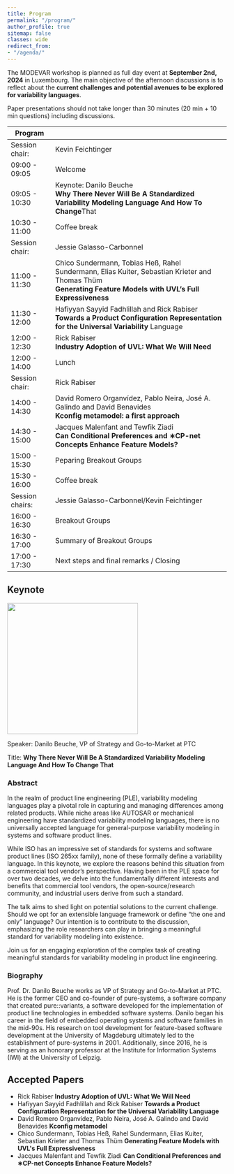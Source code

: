 ```yaml
---
title: Program
permalink: "/program/"
author_profile: true
sitemap: false
classes: wide
redirect_from:
- "/agenda/"
---
```


The MODEVAR workshop is planned as full day event at **September 2nd, 2024** in Luxembourg. The main objective of the afternoon discussions is to reflect about the **current challenges and potential avenues to be explored for variability languages**.

Paper presentations should not take longer than 30 minutes (20 min + 10 min questions) including discussions. 

| Program         |                                                                                                                                                                      |
|-----------------|----------------------------------------------------------------------------------------------------------------------------------------------------------------------|
| Session chair:  | Kevin  Feichtinger                                                                                                                                                   |
| 09:00 - 09:05   | Welcome                                                                                                                                                              |
| 09:05 - 10:30   | Keynote: Danilo Beuche<br>**Why There Never Will Be A Standardized Variability Modeling Language And How To Change**That                                         |
| 10:30 - 11:00   | Coffee   break                                                                                                                                                       |
| Session chair:  | Jessie   Galasso-Carbonnel                                                                                                                                           |
| 11:00 - 11:30   | Chico Sundermann, Tobias Heß, Rahel Sundermann,   Elias Kuiter, Sebastian Krieter and Thomas Thüm<br>**Generating Feature Models with UVL’s Full   Expressiveness** |
| 11:30 - 12:00   | Hafiyyan Sayyid Fadhlillah and Rick   Rabiser<br>**Towards a Product Configuration Representation for the Universal Variability** Language                        |
| 12:00 - 12:30   | Rick Rabiser<br>     **Industry Adoption of UVL: What We Will Need**                                                                                                     |
| 12:00 - 14:00   | Lunch                                                                                                                                                                |
| Session chair:  | Rick   Rabiser                                                                                                                                                       |
| 14:00 - 14:30   | David Romero Organvídez, Pablo Neira, José A.   Galindo and David Benavides<br> **Kconfig metamodel: a first approach**                                              |
| 14:30 - 15:00   | Jacques Malenfant and Tewfik Ziadi<br> **Can Conditional Preferences and ∗CP-net Concepts   Enhance Feature Models?**                                                |
| 15:00 - 15:30   | Peparing   Breakout Groups                                                                                                                                           |
| 15:30 - 16:00   | Coffee   break                                                                                                                                                       |
| Session chairs: | Jessie   Galasso-Carbonnel/Kevin Feichtinger                                                                                                                         |
| 16:00 - 16:30   | Breakout   Groups                                                                                                                                                    |
| 16:30 - 17:00   | Summary   of Breakout Groups                                                                                                                                         |
| 17:00 - 17:30   | Next   steps and final remarks / Closing                                                                                                                             |


## Keynote

<!--![Danilo Beuche](/assets/images/Beuche_bio_pic.jpg "Danilo will give the keynote at MODEVAR!")-->
<img src="https://modevar.github.io/assets/images/Beuche_bio_pic.jpg" width="300px" />

Speaker: Danilo Beuche, VP of Strategy and Go-to-Market at PTC

Title: **Why There Never Will Be A Standardized Variability Modeling Language And How To Change That**

### Abstract 
In the realm of product line engineering (PLE), variability modeling languages play a pivotal role in capturing and managing differences among related products. While niche areas like AUTOSAR or mechanical engineering have standardized variability modeling languages, there is no universally accepted language for general-purpose variability modeling in systems and software product lines.

While ISO has an impressive set of standards for systems and software product lines (ISO 265xx family), none of these formally define a variability language. In this keynote, we explore the reasons behind this situation from a commercial tool vendor’s perspective. Having been in the PLE space for over two decades, we delve into the fundamentally different interests and benefits that commercial tool vendors, the open-source/research community, and industrial users derive from such a standard.

The talk aims to shed light on potential solutions to the current challenge. Should we opt for an extensible language framework or define “the one and only” language? Our intention is to contribute to the discussion, emphasizing the role researchers can play in bringing a meaningful standard for variability modeling into existence.

Join us for an engaging exploration of the complex task of creating meaningful standards for variability modeling in product line engineering.

### Biography
Prof. Dr. Danilo Beuche works as VP of Strategy and Go-to-Market at PTC.  He is the former CEO and co-founder of pure-systems, a software company that created pure::variants, a software developed for the implementation of product line technologies in embedded software systems. Danilo began his career in the field of embedded operating systems and software families in the mid-90s. His research on tool development for feature-based software development at the University of Magdeburg ultimately led to the establishment of pure-systems in 2001. Additionally, since 2016, he is serving as an honorary professor at the Institute for Information Systems (IWI) at the University of Leipzig.

## Accepted Papers
* Rick Rabiser **Industry Adoption of UVL: What We Will Need**
* Hafiyyan Sayyid Fadhlillah and Rick Rabiser **Towards a Product Configuration Representation for the Universal Variability Language**
* David Romero Organvídez, Pablo Neira, José A. Galindo and David Benavides **Kconfig metamodel**
* Chico Sundermann, Tobias Heß, Rahel Sundermann, Elias Kuiter, Sebastian Krieter and Thomas Thüm **Generating Feature Models with UVL's Full Expressiveness**
* Jacques Malenfant and Tewfik Ziadi **Can Conditional Preferences and ∗CP-net Concepts Enhance Feature Models?**
